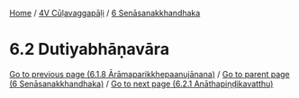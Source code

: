 
[Home](/) / [4V Cūḷavaggapāḷi](../../4V.md) / [6 Senāsanakkhandhaka](../6.md)

# 6.2 Dutiyabhāṇavāra


[Go to previous page (6.1.8 Ārāmaparikkhepaanujānana)](6.1/6.1.8.md) / [Go to parent page (6 Senāsanakkhandhaka)](../6.md) / [Go to next page (6.2.1 Anāthapiṇḍikavatthu)](6.2/6.2.1.md)


